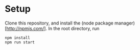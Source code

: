 # Setup

Clone this repository, and install the (node package manager)[http://npmjs.com/]. 
In the root directory, run
```
npm install
npm run start
```

